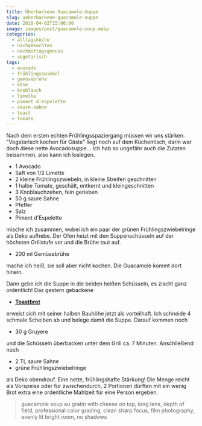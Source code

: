 ```yaml
---
title: Überbackene Guacamole-Suppe
slug: ueberbackene-guacamole-suppe
date: 2010-04-02T15:00:00
image: images/post/guacamole-soup.webp
categories: 
  - alltagsküche
  - nachgekochtes
  - nachmittagsgenuss
  - vegetarisch
tags: 
  - avocado
  - frühlingszwiebel
  - gemüsebrühe
  - käse
  - knoblauch
  - limette
  - piment d'espelette
  - saure-sahne
  - toast
  - tomate
---
```


Nach dem ersten echten Frühlingsspaziergang müssen wir uns stärken. "Vegetarisch kochen für Gäste" liegt noch auf dem Küchentisch, darin war doch diese nette Avocadosuppe... Ich hab so ungefähr auch die Zutaten beisammen, also kann ich loslegen.

* 1 Avocado 
* Saft von 1/2 Limette 
* 2 kleine Frühlingszwiebeln, in kleine Streifen geschnitten 
* 1 halbe Tomate, geschält, entkernt und kleingeschnitten 
* 3 Knoblauchzehen, fein gerieben 
* 50 g saure Sahne 
* Pfeffer 
* Salz 
* Piment d'Espelette

mische ich zusammen, wobei ich ein paar der grünen Frühlingszwiebelringe als Deko aufhebe. Der Ofen heizt mit den Suppenschüsseln auf der höchsten Grillstufe vor und die Brühe taut auf.

* 200 ml Gemüsebrühe

mache ich heiß, sie soll aber nicht kochen. Die Guacamole kommt dort hinein.

Dann gebe ich die Suppe in die beiden heißen Schüsseln, es zischt ganz ordentlich! Das gestern gebackene

* **[Toastbrot](../toastbrot-mit-lemon-curd)**

erweist sich mit seiner halben Bauhöhe jetzt als vorteilhaft. Ich schneide 4 schmale Scheiben ab und belege damit die Suppe. Darauf kommen noch

* 30 g Gruyere

und die Schüsseln überbacken unter dem Grill ca. 7 Minuten. Anschließend noch

* 2 TL saure Sahne 
* grüne Frühlingszwiebelringe

als Deko obendrauf. Eine nette, frühlingshafte Stärkung! Die Menge reicht als Vorspeise oder für zwischendurch, 2 Portionen dürften mit ein wenig Brot extra eine ordentliche Mahlzeit für eine Person ergeben.

> guacamole soup au gratin with cheese on top, long lens, depth of field, professional color grading, clean sharp focus, film photography, evenly lit bright room, no shadows